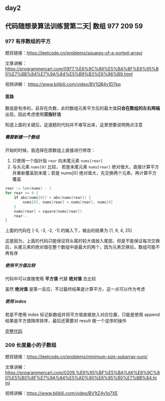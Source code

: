 ## day2

## 代码随想录算法训练营第二天| 数组 977 209 59

### 977 有序数组的平方

题目链接：https://leetcode.cn/problems/squares-of-a-sorted-array/

文章讲解：https://programmercarl.com/0977.%E6%9C%89%E5%BA%8F%E6%95%B0%E7%BB%84%E7%9A%84%E5%B9%B3%E6%96%B9.html

视频讲解： https://www.bilibili.com/video/BV1QB4y1D7ep

#### 思路
数组是有序的，且存在负数，此时数组元素平方后的最大值**只会在数组的左右两端**出现，因此考虑使用**双指针法**

知道上面的关键后，这道题的代码并不难写出来，这里想要说明两点注意

##### 需要新建一个数组
开始的时候，我选择在原数组上直接进行修改：
1.  只使用一个指针指 `rear` 向末尾元素 `nums[rear]`
2.  与头元素 `nums[0]` 比较， 若是末尾元素 `nums[rear]` 绝对值大，直接计算平方并重新覆盖到末尾；若是 nums[0] 绝对值大，先交换两个元素，再计算平方覆盖
```go
rear := len(nums) - 1
for rear >= 0 {
    if abs(nums[0]) > abs(nums[rear]) {
        nums[0], nums[rear] = nums[rear], nums[0]    
    }
    nums[rear] = square(nums[rear])
    rear--
}
```
上面的代码在 [-5, -3, -2, -1] 的输入下，输出的结果为 [1, 9, 4, 25]

这是因为，上面的代码只能保证将头尾的较大值放入尾部，但是不能保证每次交换后，头尾元素的绝对值在整个数组中是最大的两个，因为元素交换后，数组可能不再有序

##### 使用平方值比较
代码中可以直接使用 **平方值** 代替 **绝对值** 去比较

虽然 **绝对值** 是第一反应，不过最终结果是计算平方，这一点可以作为考虑

##### 使用 index
若是不使用 index 标记新数组并将平方值直接放入对应位置，只能是使用 append 结果是平方值降序排序，最后还需要对 result 做一个逆序的操作

[完整代码](https://github.com/hd2yao/leetcode/tree/master/training/day2/0977_squares_of_a_sorted_array.go)

### 209 长度最小的子数组
题目链接：https://leetcode.cn/problems/minimum-size-subarray-sum/

文章讲解：https://programmercarl.com/0209.%E9%95%BF%E5%BA%A6%E6%9C%80%E5%B0%8F%E7%9A%84%E5%AD%90%E6%95%B0%E7%BB%84.html

视频讲解：https://www.bilibili.com/video/BV1tZ4y1q7XE